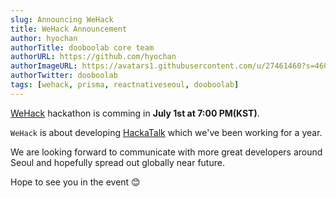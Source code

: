 ```yaml
---
slug: Announcing WeHack
title: WeHack Announcement
author: hyochan
authorTitle: dooboolab core team
authorURL: https://github.com/hyochan
authorImageURL: https://avatars1.githubusercontent.com/u/27461460?s=460&u=b5860875e26d33fd70fd210f4ea74f81cdf9d99b&v=4
authorTwitter: dooboolab
tags: [wehack, prisma, reactnativeseoul, dooboolab]
---
```


[WeHack](https://wehack.dev) hackathon is comming in **July 1st at 7:00 PM(KST)**.

`WeHack` is about developing [HackaTalk](http://github.com/dooboolab/hackatalk) which we've been working for a year.

We are looking forward to communicate with more great developers around Seoul and hopefully spread out globally near future.

Hope to see you in the event :blush:
